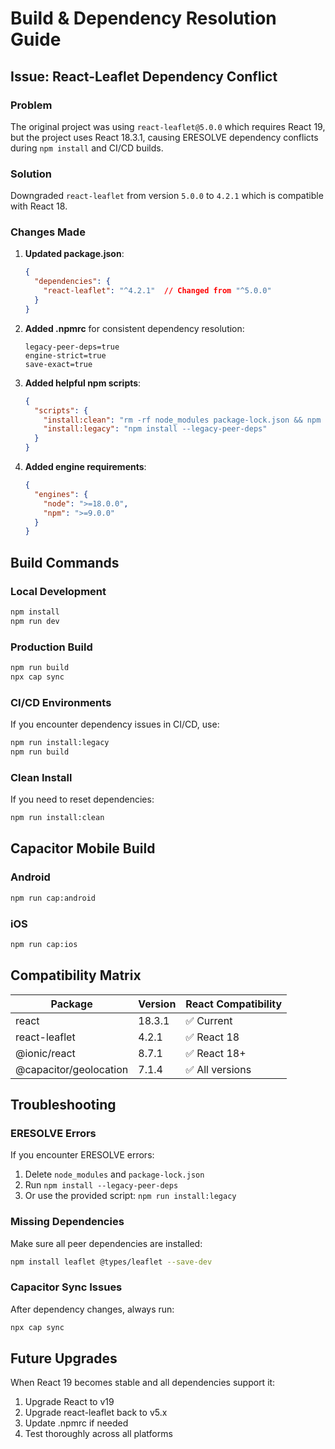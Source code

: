 # Build & Dependency Resolution Guide

## Issue: React-Leaflet Dependency Conflict

### Problem
The original project was using `react-leaflet@5.0.0` which requires React 19, but the project uses React 18.3.1, causing ERESOLVE dependency conflicts during `npm install` and CI/CD builds.

### Solution
Downgraded `react-leaflet` from version `5.0.0` to `4.2.1` which is compatible with React 18.

### Changes Made

1. **Updated package.json**:
   ```json
   {
     "dependencies": {
       "react-leaflet": "^4.2.1"  // Changed from "^5.0.0"
     }
   }
   ```

2. **Added .npmrc** for consistent dependency resolution:
   ```
   legacy-peer-deps=true
   engine-strict=true
   save-exact=true
   ```

3. **Added helpful npm scripts**:
   ```json
   {
     "scripts": {
       "install:clean": "rm -rf node_modules package-lock.json && npm install",
       "install:legacy": "npm install --legacy-peer-deps"
     }
   }
   ```

4. **Added engine requirements**:
   ```json
   {
     "engines": {
       "node": ">=18.0.0",
       "npm": ">=9.0.0"
     }
   }
   ```

## Build Commands

### Local Development
```bash
npm install
npm run dev
```

### Production Build
```bash
npm run build
npx cap sync
```

### CI/CD Environments
If you encounter dependency issues in CI/CD, use:
```bash
npm run install:legacy
npm run build
```

### Clean Install
If you need to reset dependencies:
```bash
npm run install:clean
```

## Capacitor Mobile Build

### Android
```bash
npm run cap:android
```

### iOS
```bash
npm run cap:ios
```

## Compatibility Matrix

| Package | Version | React Compatibility |
|---------|---------|-------------------|
| react | 18.3.1 | ✅ Current |
| react-leaflet | 4.2.1 | ✅ React 18 |
| @ionic/react | 8.7.1 | ✅ React 18+ |
| @capacitor/geolocation | 7.1.4 | ✅ All versions |

## Troubleshooting

### ERESOLVE Errors
If you encounter ERESOLVE errors:
1. Delete `node_modules` and `package-lock.json`
2. Run `npm install --legacy-peer-deps`
3. Or use the provided script: `npm run install:legacy`

### Missing Dependencies
Make sure all peer dependencies are installed:
```bash
npm install leaflet @types/leaflet --save-dev
```

### Capacitor Sync Issues
After dependency changes, always run:
```bash
npx cap sync
```

## Future Upgrades

When React 19 becomes stable and all dependencies support it:
1. Upgrade React to v19
2. Upgrade react-leaflet back to v5.x
3. Update .npmrc if needed
4. Test thoroughly across all platforms
